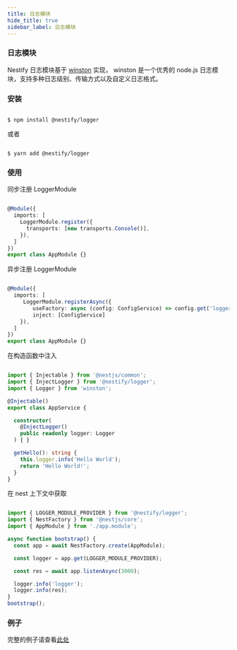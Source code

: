 ```yaml
---
title: 日志模块
hide_title: true
sidebar_label: 日志模块
---
```


### 日志模块

Nestify 日志模块基于 [winston](https://github.com/winstonjs/winston) 实现，
winston 是一个优秀的 node.js 日志模块，支持多种日志级别、传输方式以及自定义日志格式。

### 安装

``` shell

$ npm install @nestify/logger

```

或者

``` shell

$ yarn add @nestify/logger

```

### 使用

同步注册 LoggerModule

``` typescript

@Module({
  imports: [
    LoggerModule.register({
      transports: [new transports.Console()],
    }),
  ]
})
export class AppModule {}

```

异步注册 LoggerModule

``` typescript

@Module({
  imports: [
     LoggerModule.registerAsync({
        useFactory: async (config: ConfigService) => config.get('logger'),
        inject: [ConfigService]
    }),
  ]
})
export class AppModule {}

```

在构造函数中注入

``` typescript

import { Injectable } from '@nestjs/common';
import { InjectLogger } from '@nestify/logger';
import { Logger } from 'winston';

@Injectable()
export class AppService {

  constructor(
    @InjectLogger()
    public readonly logger: Logger
  ) { }

  getHello(): string {
    this.logger.info('Hello World');
    return 'Hello World!';
  }
}

```

在 nest 上下文中获取

``` typescript

import { LOGGER_MODULE_PROVIDER } from '@nestify/logger';
import { NestFactory } from '@nestjs/core';
import { AppModule } from './app.module';

async function bootstrap() {
  const app = await NestFactory.create(AppModule);

  const logger = app.get(LOGGER_MODULE_PROVIDER);

  const res = await app.listenAsync(3000);

  logger.info('logger');
  logger.info(res);
}
bootstrap();

```

### 例子

完整的例子请查看[此处](https://github.com/ZhiXiao-Lin/nestify/tree/master/examples/02-logger)
